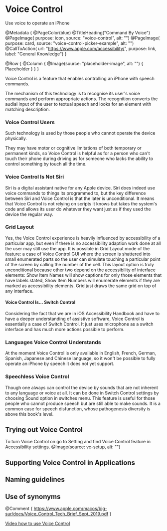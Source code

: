 # Voice Control

Use voice to operate an iPhone

@Metadata {
    @PageColor(blue)
    @TitleHeading("Command By Voice")
    @PageImage(
               purpose: icon, 
               source: "voice-control", 
               alt: "")
    @PageImage(
               purpose: card, 
               source: "voice-control-picker-example", 
               alt: "")
    @CallToAction(
                url: "https://www.apple.com/accessibility/",
                purpose: link, 
                label: "General Knowledge")
}

@Row {
   @Column {
      @Image(source: "placeholder-image", alt: "") {
         Placeholder
      }
   }
}

Voice Control is a feature that enables controlling an iPhone with speech commands.

The mechanism of this technology is to recognise its user's voice commands and perform appropriate actions. The recognition converts the audial input of the user to textual speech and looks for an element with matching description.  

### Voice Control Users
Such technology is used by those people who cannot operate the device physically. 

They may have motor or cognitive limitations of both temporary or permanent kinds, so Voice Control is helpful as for a person who can't touch their phone during driving as for someone who lacks the ability to control something by touch all the time.

### Voice Control Is Not Siri

Siri is a digital assistant native for any Apple device. Siri does indeed use voice commands to things its programmed to, but the key difference between Siri and Voice Control is that the later is unconditional. It means that Voice Control is not relying on scripts it knows but takes the system's code and allows its user do whatever they want just as if they used the device the regular way.

### Grid Layout
Yes, the Voice Control experience is heavily influenced by accessibility of a particular app, but even if there is no accessibility adaption work done at all the user may still use the app. It is possible in Grid Layout mode of the feature: a case of Voice Control GUI where the screen is shattered into small enumerated parts so the user can simulate touching a particular point of the screen by calling the number of the cell. 
This layout option is truly unconditional because other two depend on the accessibility of interface elements: Show Item Names will show captions for only those elements that have labels stated, Show Item Numbers will enumerate elements if they are marked as accessibility elements. Grid just draws the same grid on top of any interface. 

#### Voice Control Is... Switch Control 
Considering the fact that we are in iOS Accessibility Handbook and have to have a deeper understanding of assistive software, Voice Control is essentially a case of Switch Control. It just uses microphone as a switch interface and has much more actions possible to perform. 

### Languages Voice Control Understands
At the moment Voice Control is only available in English, French, German, Spanish, Japanese and Chinese language, so it won't be possible to fully operate an iPhone by speech it does not yet support. 

### Speechless Voice Control
Though one always can control the device by sounds that are not inherent to any language or voice at all. It can be done in Switch Control settings by choosing Sound option in switches menu. 
This feature is useful for those people who cannot produce speech but are still able to make sounds. It is a common case for speech disfunction, whose pathogenesis diversity is above this book's level.

## Trying out Voice Control
To turn Voice Control on go to Setting and find Voice Control feature in Accessibility settings. 
@Image(source: vc-setup, alt: "")

## Supporting Voice Control in Applications

## Naming guidelines 

## Use of synonyms 

@Comment {
    https://www.apple.com/macos/big-sur/docs/Voice_Control_Tech_Brief_Sept_2019.pdf
}

 [Video how to use Voice Control](https://www.youtube.com/watch?v=eg22JaZWAgs)
